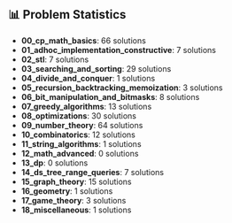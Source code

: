 ## 📊 Problem Statistics
- **00_cp_math_basics**: 66 solutions
- **01_adhoc_implementation_constructive**: 7 solutions
- **02_stl**: 7 solutions
- **03_searching_and_sorting**: 29 solutions
- **04_divide_and_conquer**: 1 solutions
- **05_recursion_backtracking_memoization**: 3 solutions
- **06_bit_manipulation_and_bitmasks**: 8 solutions
- **07_greedy_algorithms**: 13 solutions
- **08_optimizations**: 30 solutions
- **09_number_theory**: 64 solutions
- **10_combinatorics**: 12 solutions
- **11_string_algorithms**: 1 solutions
- **12_math_advanced**: 0 solutions
- **13_dp**: 0 solutions
- **14_ds_tree_range_queries**: 7 solutions
- **15_graph_theory**: 15 solutions
- **16_geometry**: 1 solutions
- **17_game_theory**: 3 solutions
- **18_miscellaneous**: 1 solutions
